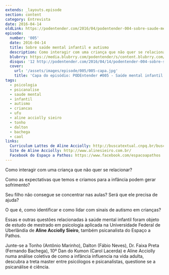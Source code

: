 ```yaml
---
extends: _layouts.episode
section: content
category: Entrevista
date: 2016-04-14
oldLink: https://podentender.com/2016/04/podentender-004-sobre-saude-mental-infantil-e-autismo.html
episode:
  number: '005'
  date: 2016-04-14
  title: Sobre saúde mental infantil e autismo
  description: Como interagir com uma criança que não quer se relacionar? Como as expectativas que temos e criamos para a infância podem gerar sofrimento? Seu filho não consegue se concentrar nas aulas? Será que ele precisa de ajuda? O que é, como identificar e como lidar com sinais de autismo em crianças? 
  blubrry: https://media.blubrry.com/podentender/s/content.blubrry.com/podentender/PODEntender_005_sobre_saude_mental_e_autismo.mp3
  disqus: '12 http://podentender.com/2016/04/14/podentender-004-sobre-saude-mental-infantil-e-autismo/'
  cover:
    url: '/assets/images/episode/005/005-capa.jpg'
    title: 'Capa do episódio: PODEntender #005 - Saúde mental infantil e autismo'
tags:
  - psicologia
  - psicanalise
  - saude mental
  - infantil
  - autismo
  - criancas
  - ufu
  - aline acciolly sieiro
  - tonho
  - dalton
  - bachega
  - caol
links:
  Curriculum Lattes de Aline Acciolly: http://buscatextual.cnpq.br/buscatextual/visualizacv.do?id=K4281405U8
  Site de Aline Acciolly: http://www.alinesieiro.com.br/
  Facebook do Espaço a Pathos: https://www.facebook.com/espacoapathos
---
```


Como interagir com uma criança que não quer se relacionar?

Como as expectativas que temos e criamos para a infância podem gerar sofrimento?

Seu filho não consegue se concentrar nas aulas? Será que ele precisa de ajuda?

O que é, como identificar e como lidar com sinais de autismo em crianças?

Essas e outras questões relacionadas à saúde mental infantil foram objeto de estudo de mestrado
em psicologia aplicada na Universidade Federal de Uberlândia de **Aline Acciolly Sieiro**,
também psicanalista do Espaço a Pathos.

Junte-se a Tonho (Antônio Marinho), Dalton (Fábio Neves), Dr. Faixa Preta (Fernando Bachega),
10º Dan do Kumon (Carol Lacerda) e Aline Acciolly numa análise coletiva de como a infância
influencia na vida adulta, descubra a treta master entre psicólogos e psicanalistas,
questione se a psicanálise é ciência.
